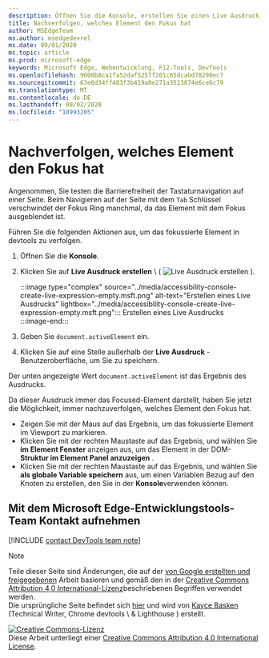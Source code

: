 ```yaml
---
description: Öffnen Sie die Konsole, erstellen Sie einen Live Ausdruck, und legen Sie den Ausdruck auf Document. activeElement.
title: Nachverfolgen, welches Element den Fokus hat
author: MSEdgeTeam
ms.author: msedgedevrel
ms.date: 09/01/2020
ms.topic: article
ms.prod: microsoft-edge
keywords: Microsoft Edge, Webentwicklung, F12-Tools, DevTools
ms.openlocfilehash: 9000b8ca1fa52daf5257f201c65dcabd78298ec7
ms.sourcegitcommit: 63e6d34ff483f3b419a0e271a3513874e6ce6c79
ms.translationtype: MT
ms.contentlocale: de-DE
ms.lasthandoff: 09/02/2020
ms.locfileid: "10993205"
---
```

<!-- Copyright Kayce Basques 

   Licensed under the Apache License, Version 2.0 (the "License");
   you may not use this file except in compliance with the License.
   You may obtain a copy of the License at

       https://www.apache.org/licenses/LICENSE-2.0

   Unless required by applicable law or agreed to in writing, software
   distributed under the License is distributed on an "AS IS" BASIS,
   WITHOUT WARRANTIES OR CONDITIONS OF ANY KIND, either express or implied.
   See the License for the specific language governing permissions and
   limitations under the License.  -->  

# Nachverfolgen, welches Element den Fokus hat  

Angenommen, Sie testen die Barrierefreiheit der Tastaturnavigation auf einer Seite.  Beim Navigieren auf der Seite mit dem `Tab` Schlüssel verschwindet der Fokus Ring manchmal, da das Element mit dem Fokus ausgeblendet ist.  

Führen Sie die folgenden Aktionen aus, um das fokussierte Element in devtools zu verfolgen.  

1.  Öffnen Sie die **Konsole**.  
1.  Klicken Sie auf **Live Ausdruck erstellen** \ ( ![ Live Ausdruck erstellen ][ImageCreateIcon] \).  
    
    :::image type="complex" source="../media/accessibility-console-create-live-expression-empty.msft.png" alt-text="Erstellen eines Live Ausdrucks" lightbox="../media/accessibility-console-create-live-expression-empty.msft.png":::
       Erstellen eines Live Ausdrucks  
    :::image-end:::  
    
1.  Geben Sie `document.activeElement` ein.  
1.  Klicken Sie auf eine Stelle außerhalb der **Live Ausdruck** -Benutzeroberfläche, um Sie zu speichern.  
    
Der unten angezeigte Wert `document.activeElement` ist das Ergebnis des Ausdrucks.  

Da dieser Ausdruck immer das Focused-Element darstellt, haben Sie jetzt die Möglichkeit, immer nachzuverfolgen, welches Element den Fokus hat.  

*   Zeigen Sie mit der Maus auf das Ergebnis, um das fokussierte Element im Viewport zu markieren.  
*   Klicken Sie mit der rechten Maustaste auf das Ergebnis, und wählen Sie **im Element Fenster** anzeigen aus, um das Element in der DOM- **Struktur im Element Panel anzuzeigen** .  
*   Klicken Sie mit der rechten Maustaste auf das Ergebnis, und wählen Sie **als globale Variable speichern** aus, um einen Variablen Bezug auf den Knoten zu erstellen, den Sie in der **Konsole**verwenden können.  

## Mit dem Microsoft Edge-Entwicklungstools-Team Kontakt aufnehmen  

[!INCLUDE [contact DevTools team note](../includes/contact-devtools-team-note.md)]  

<!-- image links -->  

[ImageCreateIcon]: ../media/create-live-expression-icon.msft.png  

<!-- links -->  

> [!NOTE]
> Teile dieser Seite sind Änderungen, die auf der [von Google erstellten und freigegebenen][GoogleSitePolicies] Arbeit basieren und gemäß den in der [Creative Commons Attribution 4,0 International-Lizenz][CCA4IL]beschriebenen Begriffen verwendet werden.  
> Die ursprüngliche Seite befindet sich [hier](https://developers.google.com/web/tools/chrome-devtools/accessibility/focus) und wird von [Kayce Basken][KayceBasques] (Technical Writer, Chrome devtools \ & Lighthouse \) erstellt.  

[![Creative Commons-Lizenz][CCby4Image]][CCA4IL]  
Diese Arbeit unterliegt einer [Creative Commons Attribution 4.0 International License][CCA4IL].  

[CCA4IL]: https://creativecommons.org/licenses/by/4.0  
[CCby4Image]: https://i.creativecommons.org/l/by/4.0/88x31.png  
[GoogleSitePolicies]: https://developers.google.com/terms/site-policies  
[KayceBasques]: https://developers.google.com/web/resources/contributors/kaycebasques  
